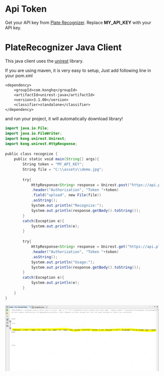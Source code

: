 # Api Token
Get your API key from [Plate Recognizer](https://platerecognizer.com/). Replace **MY_API_KEY** with your API key.

# PlateRecognizer Java Client
This java client uses the [unirest](http://kong.github.io/unirest-java/) library.

If you are using maven, it is very easy to setup, Just add following line in your pom.xml

```
<dependency>
    <groupId>com.konghq</groupId>
    <artifactId>unirest-java</artifactId>
    <version>3.1.00</version>
    <classifier>standalone</classifier>
</dependency>

```

and run your project, it will automatically download library!

```java
import java.io.File;
import java.io.FileWriter;
import kong.unirest.Unirest;
import kong.unirest.HttpResponse;

public class recognize {
    public static void main(String[] args){
        String token = "MY_API_KEY";
        String file = "C:\\assets\\demo.jpg";
        
        try{
            HttpResponse<String> response = Unirest.post("https://api.platerecognizer.com/v1/plate-reader/")
            .header("Authorization", "Token "+token)
            .field("upload", new File(file))
            .asString();
            System.out.println("Recognize:");
            System.out.println(response.getBody().toString());
        }
        catch(Exception e){
            System.out.println(e);
        }
        
        try{
            HttpResponse<String> response = Unirest.get("https://api.platerecognizer.com/v1/statistics/")
            .header("Authorization", "Token "+token)
            .asString();
            System.out.println("Usage:");
            System.out.println(response.getBody().toString());
        }
        catch(Exception e){
            System.out.println(e);
        }
    }
}

```

<p align="center">
  <img src="CaptureNumberPlateJava.png">
</p>
